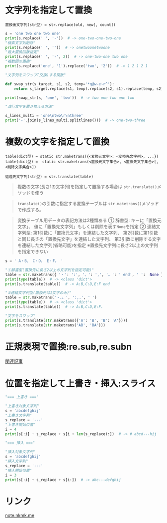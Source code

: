 # 文字列を指定して置換

`置換後文字列(str型) = str.replace(old, new[, count])`

```python
s = 'one two one two one'
print(s.replace(' ', '-'))  # -> one-two-one-two-one
"検索文字列削除"
print(s.replace(' ', ''))  # -> onetwoonetwoone
"最大置換回数指定"
print(s.replace(' ', '-', 2))  # -> one-two-one two one
"複数回の置換"
print(s.replace('one', '1').replace('two', '2'))  # -> 1 2 1 2 1

"文字列をスワップ(交換)する関数"

def swap_str(s_target, s1, s2, temp='*q@w-e~r^'):
    return s_target.replace(s1, temp).replace(s2, s1).replace(temp, s2)

print(swap_str(s, 'one', 'two'))  # -> two one two one two

"改行文字を置き換える方法"

s_lines_multi = 'one\ntwo\r\nthree'
print('-'.join(s_lines_multi.splitlines()))  # -> one-two-three
```

# 複数の文字を指定して置換

`table(dict型) = static str.maketrans({<変換元文字>: <変換先文字列>, ...})`
`table(dict型) = 
static str.maketrans(<置換元文字集合>, <置換先文字集合>[, <削除文字集合>])`

`返還先文字列(str型) = str.translate(table)`

> 複数の文字(長さ1の文字列)を指定して置換する場合は
  `str.translate()`メソッドを使う

> `translate()`の引数に指定する変換テーブルは
  `str.maketrans()`メソッドで作成する。

> 変換テーブル用データの表記方法は2種類ある
  ① 辞書型:
    キーに「置換元文字」、
    値に「置換先文字列」もしくは削除を表す`None`を指定
  ② 連結文字列型:
    第1引数に「置換元文字」を連結した文字列、
    第2引数に第1引数と同じ長さの「置換先文字」を連結した文字列、
    第3引数に削除する文字を連結した文字列(省略可能)を指定
    ※置換先文字列に長さ2以上の文字列を指定できない

```python
s = ' A・B、 C・D、 E・F。 '

"①辞書型(置換先に長さ2以上の文字列を指定可能)"
table = str.maketrans({ '・': ':', '、': ',', '。': ' end', ' ':  None })
print(type(table))  # -> <class 'dict'>
print(s.translate(table))  # -> A:B,C:D,E:F end

"②連結文字列型(置換先は1文字のみ)"
table = str.maketrans('・、。', ':,.', ' ')
print(type(table))  # -> <class 'dict'>
print(s.translate(table))  # -> A:B,C:D,E:F.

"文字をスワップ"
print(s.translate(str.maketrans({'A': 'B', 'B': 'A'})))
print(s.translate(str.maketrans('AB', 'BA')))
```

# 正規表現で置換:re.sub,re.subn

[関連記事](6.%20正規表現/1.%20正規表現の基本.md#置換)

# 位置を指定して上書き・挿入:スライス

```python
"=== 上書き ==="

"上書き対象文字列"
s = 'abcdefghij'
"上書き文字列"
s_replace = '---'
"上書き開始位置"
i = 4
print(s[:i] + s_replace + s[i + len(s_replace):])  # -> # abcd---hij

"=== 挿入 ==="

"挿入対象文字列"
s = 'abcdefghij'
"挿入文字列"
s_replace = '---'
"挿入開始位置"
i = 3
print(s[:i] + s_replace + s[i:])  # -> abc---defghij
```

# リンク

[note.nkmk.me](https://note.nkmk.me/python-str-replace-translate-re-sub/)
